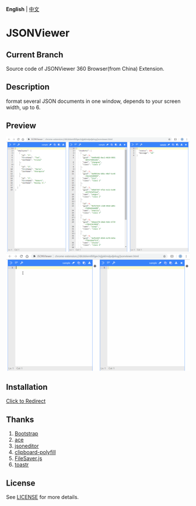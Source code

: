 **English** | [中文](README.zh-cn.md)

# JSONViewer

## Current Branch
Source code of JSONViewer 360 Browser(from China) Extension.

## Description
format several JSON documents in one window, depends to your screen width, up to 6.

## Preview
![Preview](/pic/jsonviewer.png)
![Preview](/pic/jsonviewer.gif)

## Installation
[Click to Redirect](https://chrome.google.com/webstore/detail/jsonviewer/khbdpaabobknhhlpglenglkkhdmkfnca)

## Thanks
1. [Bootstrap](https://github.com/twbs/bootstrap)
2. [ace](https://github.com/ajaxorg/ace)
3. [jsoneditor](https://github.com/josdejong/jsoneditor)
4. [clipboard-polyfill](https://github.com/lgarron/clipboard-polyfill)
5. [FileSaver.js](https://github.com/eligrey/FileSaver.js)
6. [toastr](https://github.com/CodeSeven/toastr)

## License
See [LICENSE](LICENSE) for more details.
